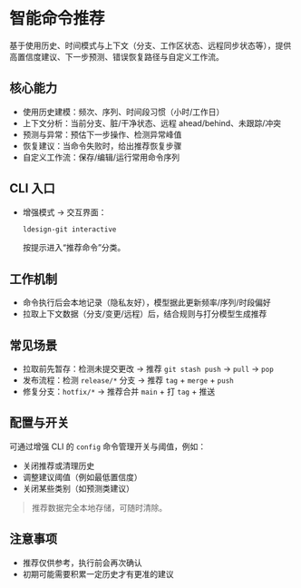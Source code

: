 # 智能命令推荐

基于使用历史、时间模式与上下文（分支、工作区状态、远程同步状态等），提供高置信度建议、下一步预测、错误恢复路径与自定义工作流。

## 核心能力

- 使用历史建模：频次、序列、时间段习惯（小时/工作日）
- 上下文分析：当前分支、脏/干净状态、远程 ahead/behind、未跟踪/冲突
- 预测与异常：预估下一步操作、检测异常峰值
- 恢复建议：当命令失败时，给出推荐恢复步骤
- 自定义工作流：保存/编辑/运行常用命令序列

## CLI 入口

- 增强模式 → 交互界面：
  ```bash
  ldesign-git interactive
  ```
  按提示进入“推荐命令”分类。

## 工作机制

- 命令执行后会本地记录（隐私友好），模型据此更新频率/序列/时段偏好
- 拉取上下文数据（分支/变更/远程）后，结合规则与打分模型生成推荐

## 常见场景

- 拉取前先暂存：检测未提交更改 → 推荐 `git stash push` → `pull` → `pop`
- 发布流程：检测 `release/*` 分支 → 推荐 `tag` + `merge` + `push`
- 修复分支：`hotfix/*` → 推荐合并 `main` + 打 `tag` + 推送

## 配置与开关

可通过增强 CLI 的 `config` 命令管理开关与阈值，例如：

- 关闭推荐或清理历史
- 调整建议阈值（例如最低置信度）
- 关闭某些类别（如预测类建议）

> 推荐数据完全本地存储，可随时清除。

## 注意事项

- 推荐仅供参考，执行前会再次确认
- 初期可能需要积累一定历史才有更准的建议

